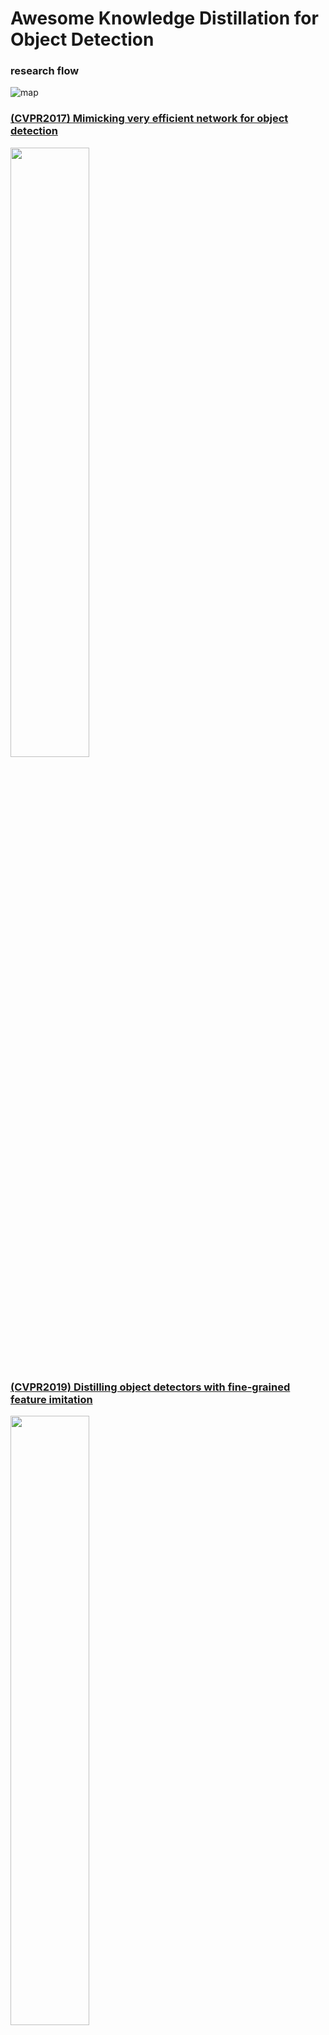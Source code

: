# Awesome Knowledge Distillation for Object Detection

### research flow
![map](https://user-images.githubusercontent.com/66883050/216807767-c81a9939-6fce-4bdc-a68d-d8aad53989ad.PNG)


### [(CVPR2017) Mimicking very efficient network for object detection](https://ieeexplore.ieee.org/stamp/stamp.jsp?tp=&arnumber=8100259)

<img src="https://user-images.githubusercontent.com/66883050/216758223-a1767b16-e3b4-42ab-ae23-d5ed9800dd96.png"  width="50%" height="50%"/>

### [(CVPR2019) Distilling object detectors with fine-grained feature imitation](https://arxiv.org/abs/1906.03609)

<img src="https://user-images.githubusercontent.com/66883050/216758237-e6a27300-73d0-43dc-8f36-c9a24ad84f92.png"  width="50%" height="50%"/>

### [(CVPR2021) General instance distillation for object detection](https://arxiv.org/abs/2103.02340)

<img src="https://user-images.githubusercontent.com/66883050/216758253-63da5c2d-659f-4072-af41-3fcbe0970c7f.png"  width="50%" height="50%"/>

### [(CVPR2021) Distilling object detectors via decoupled features](https://arxiv.org/abs/2103.14475)

<img src="https://user-images.githubusercontent.com/66883050/216758264-d4aa0073-4e45-4094-adac-870e889b6261.png"  width="50%" height="50%"/>

### [(NeurIPS2021) Distilling object detectors with feature richness](https://arxiv.org/abs/2111.00674)

<img src="https://user-images.githubusercontent.com/66883050/216758273-be09d30b-6184-4ef5-a591-e3d70ea5ea20.png"  width="50%" height="50%"/>

### [(CVPR2022) Focal and global knowledge distillation for detectors](https://arxiv.org/abs/2111.11837)

<img src="https://user-images.githubusercontent.com/66883050/216758284-215859ae-68e9-4f0d-9764-09b0c22484ca.png"  width="50%" height="50%"/>

### [(AAAI2022) Rank Mimicking and Prediction-guided Feature Imitation](https://ojs.aaai.org/index.php/AAAI/article/download/20018/version/18315/19777)

<figure>
  <tr>
    <td><img src="https://user-images.githubusercontent.com/66883050/216758291-974c72ff-184f-455e-bfb4-7ac5038b1782.png"  width="30%" height="30%"/></td><td><img src="https://user-images.githubusercontent.com/66883050/216758296-a4f160bc-3cda-45c3-afbc-ac7a75666ada.png"  width="60%" height="60%"/></td>
  <tr>
</figure>
### [(ECCV2022) Prediction-Guided Distillation](https://arxiv.org/abs/2203.05469)

<img src="https://user-images.githubusercontent.com/66883050/216807772-a03530f3-7e0f-4549-9659-19cf02586319.png"  width="60%" height="60%"/> 


### [(ICLR2023 accepted) Masked Distillation with Receptive Tokens](https://arxiv.org/abs/2205.14589)


<img src="https://user-images.githubusercontent.com/66883050/216807831-17fbf398-9fd1-4f18-81d6-5ce58693284f.png"  width="60%" height="60%"/> 


# References

